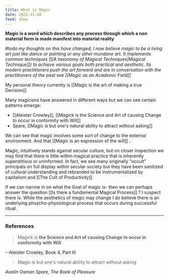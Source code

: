 ```yaml
---
title: What is Magic
date: 2022-11-28
feed: show
---
```


__Magic is a word which describes any process through which a non material form is made manifest into material reality__

#todo _my thoughts on this have changed, I now believe magic to be a living art just like dance or painting or any other mundane art. It implements common techniques ([[A taxonomy of Magical Techniques|Magical Technique]]) to achieve various goals both practical and aesthetic. Its modern practitioners push the art forward and are in conversation with the practitioners of the past see [[Magic as an Academic Field]]_

My personal theory currently is [[Magic is the art of making a true Decision]]

Many magicians have answered in different ways but we can see certain patterns emerge:
- [[Aleister Crowley]], [[Magick is the Science and Art of causing Change to occur in conformity with Will]]
- Spare, [[Magic is but one's natural ability to attract without asking]]

We can see that magic involves some sort of change to the external environment. And that [[Magic is an expression of the will]] .

Magic, intuitively stands against secular culture, but on closer inspection we may find that there is little within magical practice that is inherently superstitious or uninformed. In fact, we see many originally "occult" principals on full display within secular society but they have been sanitized of cultural understanding and rebranded to be instrumentalized by capitalism and [[The Cult of Productivity]]

If we can narrow in on what the Goal of magic is- then we can perhaps answer the question [[Is there a fundamental Magical Process]] ? I suspect there is. While the aesthetics of magic may change I do believe there is an underlying phsycho-physiological process that occurs during successful ritual. 

___
### References

>Magick is **the Science and Art of causing Change to occur in conformity with Will**

--Aleister Crowley, Book 4, Part III

>Magic is but one's natural ability to attract without asking

*Austin Osman Spare, The Book of Pleasure*
